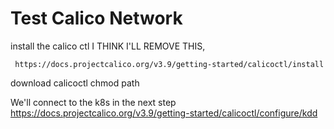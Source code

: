 # Test Calico Network


install the calico ctl  I THINK I'LL REMOVE THIS, 
  
     https://docs.projectcalico.org/v3.9/getting-started/calicoctl/install 
  download calicoctl
  chmod
  path

We'll connect to the k8s in the next step
   https://docs.projectcalico.org/v3.9/getting-started/calicoctl/configure/kdd
   

   